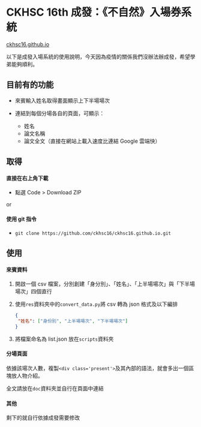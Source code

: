 # CKHSC 16th 成發：《不自然》入場券系統

[ckhsc16.github.io](https://github.com/ckhsc16/ckhsc16.github.io)

以下是成發入場系統的使用說明，今天因為疫情的關係我們沒辦法辦成發，希望學弟能夠順利。

## 目前有的功能

- 來賓輸入姓名取得畫面顯示上下半場場次

- 連結到每個分場各自的頁面，可顯示：
  - 姓名
  - 論文名稱
  - 論文全文（直接在網站上載入速度比連結 Google 雲端快）

## 取得

#### 直接在右上角下載

- 點選 Code > Download ZIP

or

#### 使用 git 指令

- `git clone https://github.com/ckhsc16/ckhsc16.github.io.git`

## 使用

#### 來賓資料

1. 開啟一個 csv 檔案，分別創建「身分別」、「姓名」、「上半場場次」與「下半場場次」四個直行

2. 使用`res`資料夾中的`convert_data.py`將 csv 轉為 json 格式及以下編排

   ```json
   {
   	"姓名": ["身份別", "上半場場次", "下半場場次"]
   }
   ```

3. 將檔案命名為 list.json 放在`scripts`資料夾

#### 分場頁面

依據該場次人數，複製`<div class='present'>`及其內部的語法，就會多出一個區塊放人物介紹。

全文請放在`doc`資料夾並自行在頁面中連結

#### 其他

剩下的就自行依據成發需要修改
